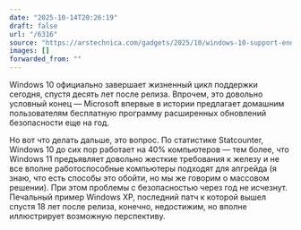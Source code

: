 ```yaml
---
date: "2025-10-14T20:26:19"
draft: false
url: "/6316"
source: "https://arstechnica.com/gadgets/2025/10/windows-10-support-ends-today-but-its-just-the-first-of-many-deaths/"
images: []
forwarded_from: ""
---
```


Windows 10 официально завершает жизненный цикл поддержки сегодня, спустя десять лет после релиза. Впрочем, это довольно условный конец — Microsoft впервые в истории предлагает домашним пользователям бесплатную программу расширенных обновлений безопасности еще на год.

Но вот что делать дальше, это вопрос. По статистике Statcounter, Windows 10 до сих пор работает на 40% компьютеров — тем более, что Windows 11 предъявляет довольно жесткие требования к железу и не все вполне работоспособные компьютеры подходят для апгрейда (я знаю, что есть способы это обойти, но мы же говорим о массовом решении). При этом проблемы с безопасностью через год не исчезнут. Печальный пример Windows XP, последний патч к которой вышел спустя 18 лет после релиза, конечно, недостижим, но вполне иллюстрирует возможную перспективу.